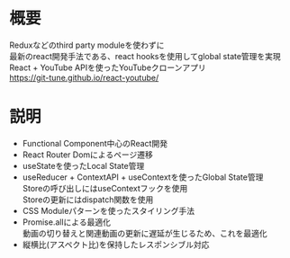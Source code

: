 # 概要 
Reduxなどのthird party moduleを使わずに  
最新のreact開発手法である、react hooksを使用してglobal state管理を実現  
React + YouTube APIを使ったYouTubeクローンアプリ  
https://git-tune.github.io/react-youtube/

# 説明
* Functional Component中心のReact開発  
* React Router Domによるページ遷移  
* useStateを使ったLocal State管理  
* useReducer + ContextAPI + useContextを使ったGlobal State管理  
Storeの呼び出しにはuseContextフックを使用  
Storeの更新にはdispatch関数を使用  
* CSS Moduleパターンを使ったスタイリング手法  
* Promise.allによる最適化  
動画の切り替えと関連動画の更新に遅延が生じるため、これを最適化  
* 縦横比(アスペクト比)を保持したレスポンシブル対応  
